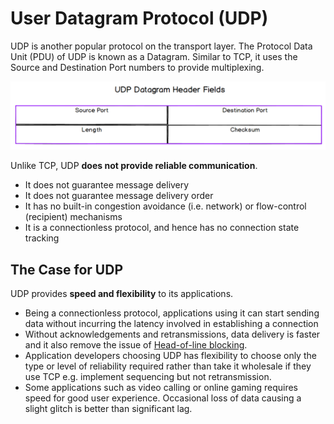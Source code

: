 # User Datagram Protocol (UDP)
UDP is another popular protocol on the transport layer. The Protocol Data Unit
(PDU) of UDP is known as a Datagram. Similar to TCP, it uses the Source and
Destination Port numbers to provide multiplexing. 

![UDP Header](images/31_udp_header.png)

Unlike TCP, UDP **does not provide reliable communication**.
- It does not guarantee message delivery
- It does not guarantee message delivery order
- It has no built-in congestion avoidance (i.e. network) or flow-control 
(recipient) mechanisms
- It is a connectionless protocol, and hence has no connection state tracking

## The Case for UDP
UDP provides **speed and flexibility** to its applications.
- Being a connectionless protocol, applications using it can start sending 
data without incurring the latency involved in establishing a connection
- Without acknowledgements and retransmissions, data delivery is faster and
it also remove the issue of [Head-of-line blocking](09_tcp.md#disadvantages-of-tcp).
- Application developers choosing UDP has flexibility to choose only the 
type or level of reliability required rather than take it wholesale if they 
use TCP e.g. implement sequencing but not retransmission.
- Some applications such as video calling or online gaming requires speed for
good user experience. Occasional loss of data causing a slight glitch is
better than significant lag.
